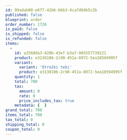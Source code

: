 ```yaml
---
id: 99adab00-e677-42b6-b6b3-4ca7d84b5c2b
published: false
blueprint: order
order_number: 1726
is_paid: false
is_shipped: false
is_refunded: false
items:
  -
    id: a2560da3-820b-43ef-b3a7-905557739221
    product: e3138106-2c90-451a-8972-5ea18594995f
    variant:
      variant: 'Otroški teki'
      product: e3138106-2c90-451a-8972-5ea18594995f
    quantity: 1
    total: 700
    tax:
      amount: 0
      rate: 0
      price_includes_tax: true
    metadata: {  }
grand_total: 700
items_total: 700
tax_total: 0
shipping_total: 0
coupon_total: 0
---
```

